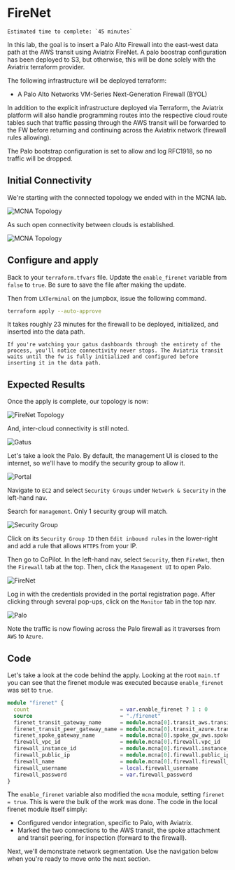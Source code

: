 # FireNet

```{important}
Estimated time to complete: `45 minutes`
```

In this lab, the goal is to insert a Palo Alto Firewall into the east-west data path at the AWS transit using Aviatrix FireNet. A palo boostrap configuration has been deployed to S3, but otherwise, this will be done solely with the Aviatrix terraform provider.

The following infrastructure will be deployed terraform:

- A Palo Alto Networks VM-Series Next-Generation Firewall (BYOL)

In addition to the explicit infrastructure deployed via Terraform, the Aviatrix platform will also handle programming routes into the respective cloud route tables such that traffic passing through the AWS transit will be forwarded to the FW before returning and continuing across the Aviatrix network (firewall rules allowing).

The Palo bootstrap configuration is set to allow and log RFC1918, so no traffic will be dropped.

## Initial Connectivity

We're starting with the connected topology we ended with in the MCNA lab.

![MCNA Topology](images/mcna_topology.png)

As such open connectivity between clouds is established.

![MCNA Topology](images/mcna_gatus_cloudx.png)

## Configure and apply

Back to your `terraform.tfvars` file. Update the `enable_firenet` variable from `false` to `true`. Be sure to save the file after making the update.

Then from `LXTerminal` on the jumpbox, issue the following command.

```bash
terraform apply --auto-approve
```

It takes roughly 23 minutes for the firewall to be deployed, initialized, and inserted into the data path.

```{note}
If you're watching your gatus dashboards through the entirety of the process, you'll notice connectivity never stops. The Aviatrix transit waits until the fw is fully initialized and configured before inserting it in the data path.
```

## Expected Results

Once the apply is complete, our topology is now:

![FireNet Topology](images/firenet_topology.png)

And, inter-cloud connectivity is still noted.

![Gatus](images/mcna_gatus_cloudx.png)

Let's take a look the Palo. By default, the management UI is closed to the internet, so we'll have to modify the security group to allow it.

![Portal](images/firenet_aws.png)

Navigate to `EC2` and select `Security Groups` under `Network & Security` in the left-hand nav.

Search for `management`. Only 1 security group will match.

![Security Group](images/firenet_sg.png)

Click on its `Security Group ID` then `Edit inbound rules` in the lower-right and add a rule that allows `HTTPS` from your IP.

Then go to CoPilot. In the left-hand nav, select `Security`, then `FireNet`, then the `Firewall` tab at the top. Then, click the `Management UI` to open Palo.

![FireNet](images/firenet_firenet.png)

Log in with the credentials provided in the portal registration page. After clicking through several pop-ups, click on the `Monitor` tab in the top nav.

![Palo](images/firenet_palo.png)

Note the traffic is now flowing across the Palo firewall as it traverses from `AWS` to `Azure`.

## Code

Let's take a look at the code behind the apply. Looking at the root `main.tf` you can see that the firenet module was executed because `enable_firenet` was set to `true`.

```terraform
module "firenet" {
  count                             = var.enable_firenet ? 1 : 0
  source                            = "./firenet"
  firenet_transit_gateway_name      = module.mcna[0].transit_aws.transit_gateway.gw_name
  firenet_transit_peer_gateway_name = module.mcna[0].transit_azure.transit_gateway.gw_name
  firenet_spoke_gateway_name        = module.mcna[0].spoke_gw_aws.spoke_gateway.gw_name
  firewall_vpc_id                   = module.mcna[0].firewall.vpc_id
  firewall_instance_id              = module.mcna[0].firewall.instance_id
  firewall_public_ip                = module.mcna[0].firewall.public_ip
  firewall_name                     = module.mcna[0].firewall.firewall_name
  firewall_username                 = local.firewall_username
  firewall_password                 = var.firewall_password
}
```

The `enable_firenet` variable also modified the `mcna` module, setting `firenet = true`. This is were the bulk of the work was done. The code in the local firenet module itself simply:

- Configured vendor integration, specific to Palo, with Aviatrix.
- Marked the two connections to the AWS transit, the spoke attachment and transit peering, for inspection (forward to the firewall).

Next, we'll demonstrate network segmentation. Use the navigation below when you're ready to move onto the next section.
